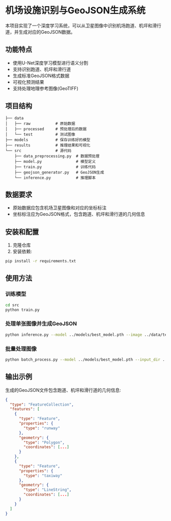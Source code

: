 # 机场设施识别与GeoJSON生成系统

本项目实现了一个深度学习系统，可以从卫星图像中识别机场跑道、机坪和滑行道，并生成对应的GeoJSON数据。

## 功能特点

- 使用U-Net深度学习模型进行语义分割
- 支持识别跑道、机坪和滑行道
- 生成标准GeoJSON格式数据
- 可视化预测结果
- 支持处理地理参考图像(GeoTIFF)

## 项目结构

```
├── data
│   ├── raw           # 原始数据
│   ├── processed     # 预处理后的数据
│   └── test          # 测试图像
├── models            # 保存训练好的模型
├── results           # 推理结果和可视化
└── src               # 源代码
    ├── data_preprocessing.py  # 数据预处理
    ├── model.py               # 模型定义
    ├── train.py               # 训练代码
    ├── geojson_generator.py   # GeoJSON生成
    └── inference.py           # 推理脚本
```

## 数据要求

- 原始数据应包含机场卫星图像和对应的坐标标注
- 坐标标注应为GeoJSON格式，包含跑道、机坪和滑行道的几何信息

## 安装和配置

1. 克隆仓库
2. 安装依赖:

```bash
pip install -r requirements.txt
```

## 使用方法

### 训练模型

```bash
cd src
python train.py
```

### 处理单张图像并生成GeoJSON

```bash
python inference.py --model ../models/best_model.pth --image ../data/test/example_airport.tif --output_dir ../results
```

### 批量处理图像

```bash
python batch_process.py --model ../models/best_model.pth --input_dir ../data/test --output_dir ../results
```

## 输出示例

生成的GeoJSON文件包含跑道、机坪和滑行道的几何信息:

```json
{
  "type": "FeatureCollection",
  "features": [
    {
      "type": "Feature",
      "properties": {
        "type": "runway"
      },
      "geometry": {
        "type": "Polygon",
        "coordinates": [...]
      }
    },
    {
      "type": "Feature",
      "properties": {
        "type": "taxiway"
      },
      "geometry": {
        "type": "LineString",
        "coordinates": [...]
      }
    }
  ]
}
```

